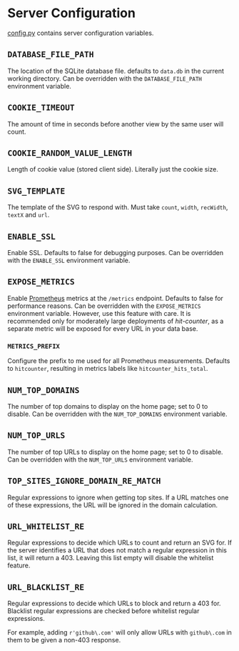# Server Configuration

[config.py](../config.py) contains server configuration variables.

## `DATABASE_FILE_PATH`
The location of the SQLite database file. defaults to `data.db` in the current working directory. Can be overridden with the `DATABASE_FILE_PATH` environment variable.

## `COOKIE_TIMEOUT`
The amount of time in seconds before another view by the same user will count.

## `COOKIE_RANDOM_VALUE_LENGTH`
Length of cookie value (stored client side). Literally just the cookie size.

## `SVG_TEMPLATE`
The template of the SVG to respond with. Must take `count`, `width`, `recWidth`, `textX` and `url`.

## `ENABLE_SSL`
Enable SSL. Defaults to false for debugging purposes. Can be overridden with the `ENABLE_SSL` environment variable.

## `EXPOSE_METRICS`
Enable [Prometheus](https://prometheus.io) metrics at the `/metrics` endpoint. Defaults to false for performance reasons. Can be overridden with the `EXPOSE_METRICS` environment variable. However, use this feature with care. It is recommended only for moderately large deployments of _hit-counter_, as a separate metric will be exposed for every URL in your data base.  

### `METRICS_PREFIX`
Configure the prefix to me used for all Prometheus measurements. Defaults to `hitcounter`, resulting in metrics labels like `hitcounter_hits_total`.

## `NUM_TOP_DOMAINS`
The number of top domains to display on the home page; set to 0 to disable. Can be overridden with the `NUM_TOP_DOMAINS` environment variable.

## `NUM_TOP_URLS`
The number of top URLs to display on the home page; set to 0 to disable. Can be overridden with the `NUM_TOP_URLS` environment variable.

## `TOP_SITES_IGNORE_DOMAIN_RE_MATCH`
Regular expressions to ignore when getting top sites. If a URL matches one of these expressions, the URL will be ignored in the domain calculation.

## `URL_WHITELIST_RE`
Regular expressions to decide which URLs to count and return an SVG for. If the server identifies a URL that does not match a regular expression in this list, it will return a 403. Leaving this list empty will disable the whitelist feature.

## `URL_BLACKLIST_RE`
Regular expressions to decide which URLs to block and return a 403 for. Blacklist regular expressions are checked before whitelist regular expressions.

For example, adding `r'github\.com'` will only allow URLs with `github\.com` in them to be given a non-403 response.
